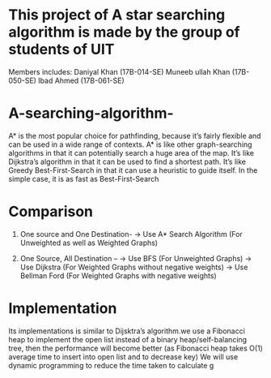 # This project of A star searching algorithm is made by the group of students of UIT
Members includes:
Daniyal Khan (17B-014-SE)
Muneeb ullah Khan (17B-050-SE)
Ibad Ahmed (17B-061-SE)

# A-searching-algorithm-
 A* is the most popular choice for pathfinding, because it’s fairly flexible and can be used in a wide range of contexts. A* is like other graph-searching algorithms in that it can potentially search a huge area of the map. It’s like Dijkstra’s algorithm in that it can be used to find a shortest path. It’s like Greedy Best-First-Search in that it can use a heuristic to guide itself. In the simple case, it is as fast as Best-First-Search
# Comparison
 1) One source and One Destination-
→ Use A* Search Algorithm (For Unweighted as well as Weighted Graphs)

2) One Source, All Destination –
→ Use BFS (For Unweighted Graphs)
→ Use Dijkstra (For Weighted Graphs without negative weights)
→ Use Bellman Ford (For Weighted Graphs with negative weights)
# Implementation
Its implementations is similar to Dijsktra’s algorithm.we use a Fibonacci heap to implement the open list instead of a binary heap/self-balancing tree, then the performance will become better (as Fibonacci heap takes O(1) average time to insert into open list and to decrease key)
We will use dynamic programming to reduce the time taken to calculate g
